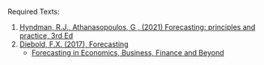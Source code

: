 
Required Texts:
1. [Hyndman, R.J., Athanasopoulos, G , (2021) Forecasting: principles and practice, 3rd Ed](https://otexts.com/fpp3/)
2. [Diebold, F.X. (2017), Forecasting](https://www.sas.upenn.edu/~fdiebold/Textbooks.html)
   - [Forecasting in Economics, Business, Finance and Beyond](https://www.sas.upenn.edu/~fdiebold/Teaching221/Forecasting.pdf)
